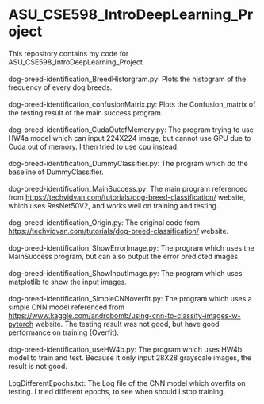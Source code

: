# ASU_CSE598_IntroDeepLearning_Project

This repository contains my code for ASU_CSE598_IntroDeepLearning_Project
<br /><br />
dog-breed-identification_BreedHistorgram.py: Plots the histogram of the frequency of every dog breeds.<br /><br />
dog-breed-identification_confusionMatrix.py: Plots the Confusion_matrix of the testing result of the main success program.<br /><br />
dog-breed-identification_CudaOutofMemory.py: The program trying to use HW4a model which can input 224X224 image, but cannot use GPU due to Cuda out of memory. I then tried to use cpu instead.<br /><br />
dog-breed-identification_DummyClassifier.py: The program which do the baseline of DummyClassifier.<br /><br />
dog-breed-identification_MainSuccess.py: The main program referenced from https://techvidvan.com/tutorials/dog-breed-classification/ website, which uses ResNet50V2, and works well on training and testing.<br /><br />
dog-breed-identification_Origin.py: The original code from https://techvidvan.com/tutorials/dog-breed-classification/ website.<br /><br />
dog-breed-identification_ShowErrorImage.py: The program which uses the MainSuccess program, but can also output the error predicted images.<br /><br />
dog-breed-identification_ShowInputImage.py: The program which uses matplotlib to show the input images.<br /><br />
dog-breed-identification_SimpleCNNoverfit.py: The program which uses a simple CNN model referenced from https://www.kaggle.com/androbomb/using-cnn-to-classify-images-w-pytorch website. The testing result was not good, but have good performance on training (Overfit).<br /><br />
dog-breed-identification_useHW4b.py: The program which uses HW4b model to train and test. Because it only input 28X28 grayscale images, the result is not good.<br /><br />
LogDifferentEpochs.txt: The Log file of the CNN model which overfits on testing. I tried different epochs, to see when should I stop training.<br /><br />
